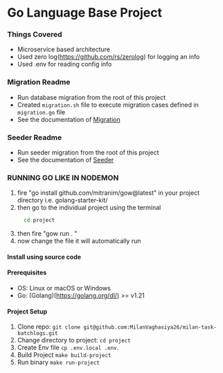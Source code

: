 # Go Language Base Project

### Things Covered

- Microservice based architecture
- Used zero log(https://github.com/rs/zerolog) for logging an info
- Used .env for reading config info

### Migration Readme

- Run database migration from the root of this project
- Created `migration.sh` file to execute migration cases defined in `migration.go` file
- See the documentation of [Migration](data_model/README.md)

### Seeder Readme

- Run seeder migration from the root of this project
- See the documentation of [Seeder](data_model/README.md)

### RUNNING GO LIKE IN NODEMON

1. fire "go install github.com/mitranim/gow@latest" in your project directory i.e. golang-starter-kit/
2. then go to the individual project using the terminal
   ```bash
     cd project
   ```
3. then fire "gow run . "
4. now change the file it will automatically run

#### Install using source code

#### Prerequisites

- OS: Linux or macOS or Windows
- Go: (Golang)(https://golang.org/dl/) >= v1.21

#### Project Setup

1. Clone repo: `git clone git@github.com:MilanVaghasiya26/milan-task-batchlogs.git`
2. Change directory to project: `cd project`
3. Create Env file `cp .env.local .env`.
4. Build Project `make build-project`
5. Run binary `make run-project`
